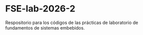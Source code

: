 # FSE-lab-2026-2
Respositorio para los códigos de las prácticas de laboratorio de fundamentos de sistemas embebidos.
